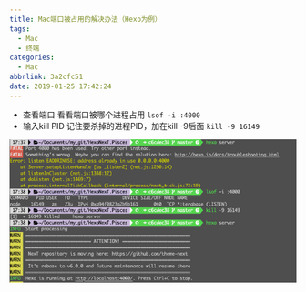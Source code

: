 ```yaml
---
title: Mac端口被占用的解决办法（Hexo为例）
tags:
  - Mac
  - 终端
categories:
  - Mac
abbrlink: 3a2cfc51
date: 2019-01-25 17:42:24
---
```


- 查看端口 看看端口被哪个进程占用 `lsof -i :4000`
- 输入kill PID 记住要杀掉的进程PID，加在kill -9后面 `kill -9 16149`

![](https://raw.githubusercontent.com/zhangmiaocc/blogImageResource/master/img/20190430172528.png)

<!--more-->